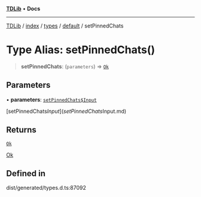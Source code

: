 [**TDLib**](../../../../../../README.md) • **Docs**

***

[TDLib](../../../../../../modules.md) / [index](../../../../../README.md) / [types](../../../README.md) / [default](../README.md) / setPinnedChats

# Type Alias: setPinnedChats()

> **setPinnedChats**: (`parameters`) => [`Ok`](Ok.md)

## Parameters

• **parameters**: [`setPinnedChats$Input`](setPinnedChats$Input.md)

[setPinnedChats$Input](setPinnedChats$Input.md)

## Returns

[`Ok`](Ok.md)

[Ok](Ok.md)

## Defined in

dist/generated/types.d.ts:87092
